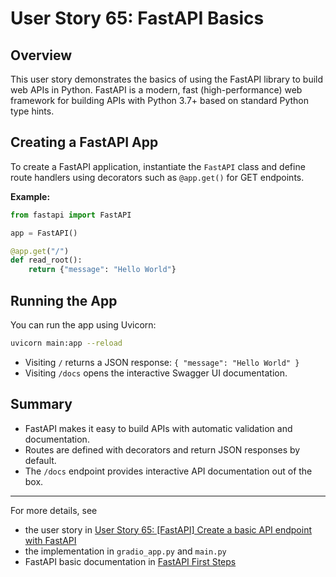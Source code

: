# User Story 65: FastAPI Basics

## Overview
This user story demonstrates the basics of using the FastAPI library to build web APIs in Python. FastAPI is a modern, fast (high-performance) web framework for building APIs with Python 3.7+ based on standard Python type hints.

## Creating a FastAPI App
To create a FastAPI application, instantiate the `FastAPI` class and define route handlers using decorators such as `@app.get()` for GET endpoints.

**Example:**
```python
from fastapi import FastAPI

app = FastAPI()

@app.get("/")
def read_root():
    return {"message": "Hello World"}
```

## Running the App
You can run the app using Uvicorn:
```bash
uvicorn main:app --reload
```

- Visiting `/` returns a JSON response: `{ "message": "Hello World" }`
- Visiting `/docs` opens the interactive Swagger UI documentation.

## Summary
- FastAPI makes it easy to build APIs with automatic validation and documentation.
- Routes are defined with decorators and return JSON responses by default.
- The `/docs` endpoint provides interactive API documentation out of the box.

---
For more details, see 
 - the user story in [User Story 65: [FastAPI] Create a basic API endpoint with FastAPI](https://dev.azure.com/gabriel-raby/Python/_workitems/edit/65)
 - the implementation in `gradio_app.py` and `main.py`
 - FastAPI basic documentation in [FastAPI First Steps](https://fastapi.tiangolo.com/tutorial/first-steps/)